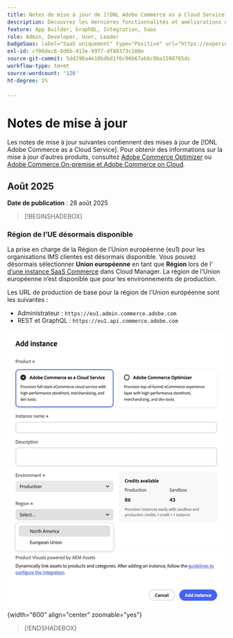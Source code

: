 ```yaml
---
title: Notes de mise à jour de [!DNL Adobe Commerce as a Cloud Service]
description: Découvrez les dernières fonctionnalités et améliorations d’ [!DNL Adobe Commerce as a Cloud Service].
feature: App Builder, GraphQL, Integration, Saas
role: Admin, Developer, User, Leader
badgeSaas: label="SaaS uniquement" type="Positive" url="https://experienceleague.adobe.com/en/docs/commerce/user-guides/product-solutions" tooltip="S’applique uniquement aux projets Adobe Commerce as a Cloud Service et Adobe Commerce Optimizer (infrastructure SaaS gérée par Adobe)."
exl-id: cf06dec6-8d6b-413e-9977-df88373c188e
source-git-commit: 5dd290a4e10bdbd1f6c96b67ab6c9ba1598705dc
workflow-type: tm+mt
source-wordcount: '126'
ht-degree: 1%

---
```


# Notes de mise à jour

Les notes de mise à jour suivantes contiennent des mises à jour de [!DNL Adobe Commerce as a Cloud Service]. Pour obtenir des informations sur la mise à jour d’autres produits, consultez [Adobe Commerce Optimizer](../optimizer/release-notes.md) ou [Adobe Commerce On-premise et Adobe Commerce on Cloud](https://experienceleague.adobe.com/en/docs/commerce-operations/release/notes/overview).

## Août 2025

**Date de publication** : 28 août 2025

>[!BEGINSHADEBOX]

### Région de l’UE désormais disponible

La prise en charge de la Région de l’Union européenne (eu1) pour les organisations IMS clientes est désormais disponible. Vous pouvez désormais sélectionner **Union européenne** en tant que **Région** lors de l’[ d’une instance SaaS Commerce](./getting-started.md#create-an-instance) dans Cloud Manager. La région de l’Union européenne n’est disponible que pour les environnements de production.

Les URL de production de base pour la région de l’Union européenne sont les suivantes :

* Administrateur : `https://eu1.admin.commerce.adobe.com`
* REST et GraphQL : `https://eu1.api.commerce.adobe.com`

![créer une instance](./assets/create-instance-eu.png){width="600" align="center" zoomable="yes"}

>[!ENDSHADEBOX]
